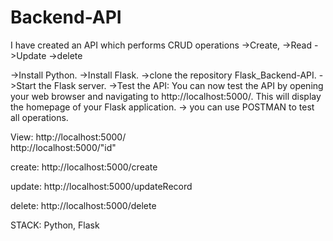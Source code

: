 # Backend-API
I have created an API which performs CRUD operations 
->Create, 
->Read 
->Update
->delete

->Install Python.
->Install Flask.
->clone the repository Flask_Backend-API.
->Start the Flask server.
->Test the API: You can now test the API by opening your web browser and navigating to http://localhost:5000/. This will display the homepage of your Flask application.
-> you can use POSTMAN to test all operations.

View: http://localhost:5000/ </br>
      http://localhost:5000/"id" </br>

create:  http://localhost:5000/create

update:  http://localhost:5000/updateRecord

delete:   http://localhost:5000/delete
      
      
STACK: Python, Flask 
